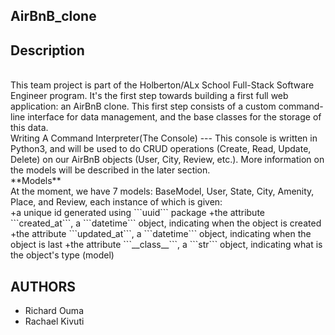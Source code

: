 AirBnB_clone
---
Description
---
<br>
This team project is part of the Holberton/ALx  School Full-Stack Software Engineer program. It's the first step towards building a first full web application: an AirBnB clone. This first step consists of a custom command-line interface for data management, and the base classes for the storage of this data.
<br>
Writing A Command Interpreter(The Console)
---
This console is written in Python3, and will be used to do CRUD operations (Create, Read, Update, Delete) on our AirBnB objects (User, City, Review, etc.). More information on the models will be described in the later section.
<br>
**Models**
<br>
At the moment, we have 7 models: BaseModel, User, State, City, Amenity, Place, and Review, each instance of which is given:<br>
	+a unique id generated using ```uuid``` package
	+the attribute ```created_at```, a ```datetime``` object, indicating when the object is created
	+the attribute ```updated_at```, a ```datetime``` object, indicating when the object is last
	+the attribute ```__class__```, a ```str``` object, indicating what is the object's type (model)

AUTHORS
---
+ Richard Ouma
+ Rachael Kivuti

